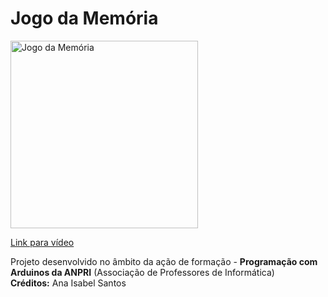 # Jogo da Memória

<a href="https://youtu.be/kRShIfrXS2U">
<img width="300" src="https://img.youtube.com/vi/kRShIfrXS2U/0.jpg" alt="Jogo da Memória"/>
  <p>Link para vídeo</p>
</a>
<p>
  Projeto desenvolvido no âmbito da ação de formação - <b>Programação com Arduinos da ANPRI</b> (Associação de Professores de Informática)<br>
  <b>Créditos:</b> Ana Isabel Santos
</p>
